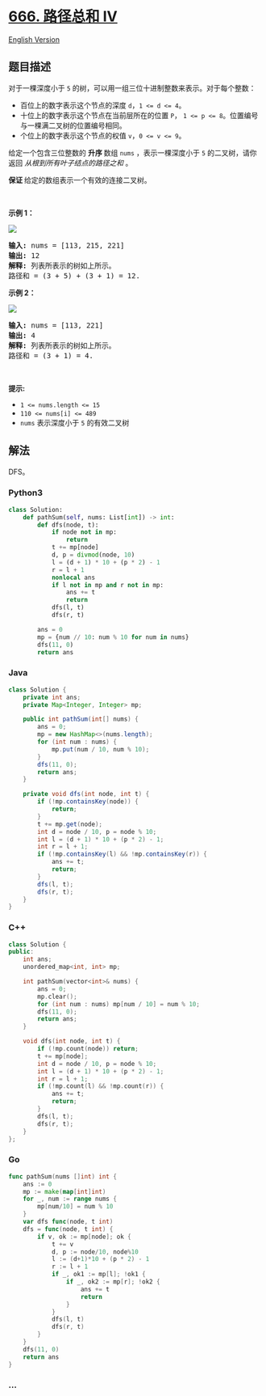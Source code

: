 # [666. 路径总和 IV](https://leetcode.cn/problems/path-sum-iv)

[English Version](/solution/0600-0699/0666.Path%20Sum%20IV/README_EN.md)

## 题目描述

<!-- 这里写题目描述 -->

<p>对于一棵深度小于&nbsp;<code>5</code>&nbsp;的树，可以用一组三位十进制整数来表示。对于每个整数：</p>

<ul>
	<li>百位上的数字表示这个节点的深度 <code>d</code>，<code>1 &lt;= d&nbsp;&lt;= 4</code>。</li>
	<li>十位上的数字表示这个节点在当前层所在的位置 <code>P</code>， <code>1 &lt;= p&nbsp;&lt;= 8</code>。位置编号与一棵满二叉树的位置编号相同。</li>
	<li>个位上的数字表示这个节点的权值 <code>v</code>，<code>0 &lt;= v&nbsp;&lt;= 9</code>。</li>
</ul>

<p>给定一个包含三位整数的&nbsp;<strong>升序&nbsp;</strong>数组&nbsp;<code>nums</code>&nbsp;，表示一棵深度小于 <code>5</code> 的二叉树，请你返回 <em>从根到所有叶子结点的路径之和&nbsp;</em>。</p>

<p><strong>保证&nbsp;</strong>给定的数组表示一个有效的连接二叉树。</p>

<p>&nbsp;</p>

<p><strong>示例 1：</strong></p>

<p><img src="https://fastly.jsdelivr.net/gh/doocs/leetcode@main/solution/0600-0699/0666.Path%20Sum%20IV/images/pathsum4-1-tree.jpg" /></p>

<pre>
<strong>输入:</strong> nums = [113, 215, 221]
<strong>输出:</strong> 12
<strong>解释:</strong> 列表所表示的树如上所示。
路径和 = (3 + 5) + (3 + 1) = 12.
</pre>

<p><strong>示例 2：</strong></p>

<p><img src="https://fastly.jsdelivr.net/gh/doocs/leetcode@main/solution/0600-0699/0666.Path%20Sum%20IV/images/pathsum4-2-tree.jpg" /></p>

<pre>
<strong>输入:</strong> nums = [113, 221]
<strong>输出:</strong> 4
<strong>解释:</strong> 列表所表示的树如上所示。
路径和 = (3 + 1) = 4.
</pre>

<p>&nbsp;</p>

<p><strong>提示:</strong></p>

<ul>
	<li><code>1 &lt;= nums.length &lt;= 15</code></li>
	<li><code>110 &lt;= nums[i] &lt;= 489</code></li>
	<li><code>nums</code>&nbsp;表示深度小于&nbsp;<code>5</code> 的有效二叉树</li>
</ul>

## 解法

<!-- 这里可写通用的实现逻辑 -->

DFS。

<!-- tabs:start -->

### **Python3**

<!-- 这里可写当前语言的特殊实现逻辑 -->

```python
class Solution:
    def pathSum(self, nums: List[int]) -> int:
        def dfs(node, t):
            if node not in mp:
                return
            t += mp[node]
            d, p = divmod(node, 10)
            l = (d + 1) * 10 + (p * 2) - 1
            r = l + 1
            nonlocal ans
            if l not in mp and r not in mp:
                ans += t
                return
            dfs(l, t)
            dfs(r, t)

        ans = 0
        mp = {num // 10: num % 10 for num in nums}
        dfs(11, 0)
        return ans
```

### **Java**

<!-- 这里可写当前语言的特殊实现逻辑 -->

```java
class Solution {
    private int ans;
    private Map<Integer, Integer> mp;

    public int pathSum(int[] nums) {
        ans = 0;
        mp = new HashMap<>(nums.length);
        for (int num : nums) {
            mp.put(num / 10, num % 10);
        }
        dfs(11, 0);
        return ans;
    }

    private void dfs(int node, int t) {
        if (!mp.containsKey(node)) {
            return;
        }
        t += mp.get(node);
        int d = node / 10, p = node % 10;
        int l = (d + 1) * 10 + (p * 2) - 1;
        int r = l + 1;
        if (!mp.containsKey(l) && !mp.containsKey(r)) {
            ans += t;
            return;
        }
        dfs(l, t);
        dfs(r, t);
    }
}
```

### **C++**

```cpp
class Solution {
public:
    int ans;
    unordered_map<int, int> mp;

    int pathSum(vector<int>& nums) {
        ans = 0;
        mp.clear();
        for (int num : nums) mp[num / 10] = num % 10;
        dfs(11, 0);
        return ans;
    }

    void dfs(int node, int t) {
        if (!mp.count(node)) return;
        t += mp[node];
        int d = node / 10, p = node % 10;
        int l = (d + 1) * 10 + (p * 2) - 1;
        int r = l + 1;
        if (!mp.count(l) && !mp.count(r)) {
            ans += t;
            return;
        }
        dfs(l, t);
        dfs(r, t);
    }
};
```

### **Go**

```go
func pathSum(nums []int) int {
	ans := 0
	mp := make(map[int]int)
	for _, num := range nums {
		mp[num/10] = num % 10
	}
	var dfs func(node, t int)
	dfs = func(node, t int) {
		if v, ok := mp[node]; ok {
			t += v
			d, p := node/10, node%10
			l := (d+1)*10 + (p * 2) - 1
			r := l + 1
			if _, ok1 := mp[l]; !ok1 {
				if _, ok2 := mp[r]; !ok2 {
					ans += t
					return
				}
			}
			dfs(l, t)
			dfs(r, t)
		}
	}
	dfs(11, 0)
	return ans
}
```

### **...**

```

```

<!-- tabs:end -->
